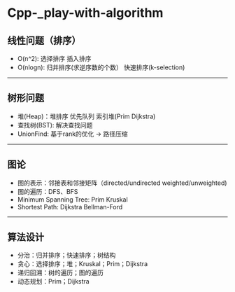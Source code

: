 # Cpp-_play-with-algorithm
## 线性问题（排序）
- O(n^2): 选择排序 插入排序
- O(nlogn): 归并排序(求逆序数的个数） 快速排序(k-selection)
---
## 树形问题
- 堆(Heap)：堆排序 优先队列 索引堆(Prim Dijkstra)
- 查找树(BST): 解决查找问题
- UnionFind: 基于rank的优化 -> 路径压缩
---
## 图论
- 图的表示：邻接表和邻接矩阵（directed/undirected weighted/unweighted)
- 图的遍历：DFS、BFS
- Minimum Spanning Tree: Prim Kruskal
- Shortest Path: Dijkstra Bellman-Ford
---
## 算法设计
- 分治：归并排序；快速排序；树结构
- 贪心：选择排序；堆；Kruskal；Prim；Dijkstra
- 递归回溯：树的遍历；图的遍历
- 动态规划：Prim；Dijkstra
